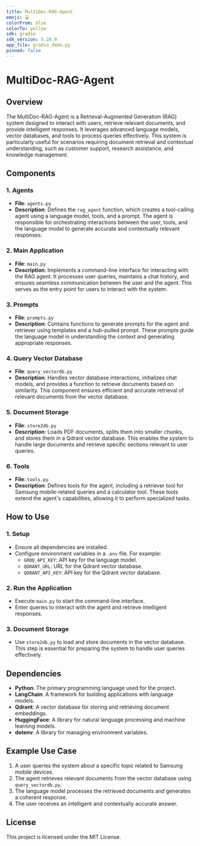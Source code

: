 ```yaml
---
title: MultiDoc-RAG-Agent
emoji: 💻
colorFrom: blue
colorTo: yellow
sdk: gradio
sdk_version: 5.28.0
app_file: gradio_demo.py
pinned: false
---
```

# MultiDoc-RAG-Agent

## Overview
The MultiDoc-RAG-Agent is a Retrieval-Augmented Generation (RAG) system designed to interact with users, retrieve relevant documents, and provide intelligent responses. It leverages advanced language models, vector databases, and tools to process queries effectively. This system is particularly useful for scenarios requiring document retrieval and contextual understanding, such as customer support, research assistance, and knowledge management.

## Components

### 1. Agents
- **File**: `agents.py`
- **Description**: Defines the `rag_agent` function, which creates a tool-calling agent using a language model, tools, and a prompt. The agent is responsible for orchestrating interactions between the user, tools, and the language model to generate accurate and contextually relevant responses.

### 2. Main Application
- **File**: `main.py`
- **Description**: Implements a command-line interface for interacting with the RAG agent. It processes user queries, maintains a chat history, and ensures seamless communication between the user and the agent. This serves as the entry point for users to interact with the system.

### 3. Prompts
- **File**: `prompts.py`
- **Description**: Contains functions to generate prompts for the agent and retriever using templates and a hub-pulled prompt. These prompts guide the language model in understanding the context and generating appropriate responses.

### 4. Query Vector Database
- **File**: `query_vectordb.py`
- **Description**: Handles vector database interactions, initializes chat models, and provides a function to retrieve documents based on similarity. This component ensures efficient and accurate retrieval of relevant documents from the vector database.

### 5. Document Storage
- **File**: `store2db.py`
- **Description**: Loads PDF documents, splits them into smaller chunks, and stores them in a Qdrant vector database. This enables the system to handle large documents and retrieve specific sections relevant to user queries.

### 6. Tools
- **File**: `tools.py`
- **Description**: Defines tools for the agent, including a retriever tool for Samsung mobile-related queries and a calculator tool. These tools extend the agent's capabilities, allowing it to perform specialized tasks.

## How to Use

### 1. Setup
- Ensure all dependencies are installed.
- Configure environment variables in a `.env` file. For example:
  - `GROQ_API_KEY`: API key for the language model.
  - `QDRANT_URL`: URL for the Qdrant vector database.
  - `QDRANT_API_KEY`: API key for the Qdrant vector database.

### 2. Run the Application
- Execute `main.py` to start the command-line interface.
- Enter queries to interact with the agent and retrieve intelligent responses.

### 3. Document Storage
- Use `store2db.py` to load and store documents in the vector database. This step is essential for preparing the system to handle user queries effectively.

## Dependencies
- **Python**: The primary programming language used for the project.
- **LangChain**: A framework for building applications with language models.
- **Qdrant**: A vector database for storing and retrieving document embeddings.
- **HuggingFace**: A library for natural language processing and machine learning models.
- **dotenv**: A library for managing environment variables.

## Example Use Case
1. A user queries the system about a specific topic related to Samsung mobile devices.
2. The agent retrieves relevant documents from the vector database using `query_vectordb.py`.
3. The language model processes the retrieved documents and generates a coherent response.
4. The user receives an intelligent and contextually accurate answer.

## License
This project is licensed under the MIT License.

